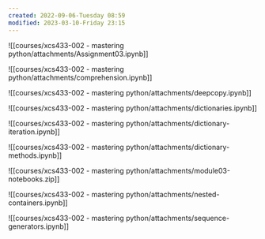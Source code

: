 ```yaml
---
created: 2022-09-06-Tuesday 08:59
modified: 2023-03-10-Friday 23:15
---
```


![[courses/xcs433-002 - mastering python/attachments/Assignment03.ipynb]]

![[courses/xcs433-002 - mastering python/attachments/comprehension.ipynb]]

![[courses/xcs433-002 - mastering python/attachments/deepcopy.ipynb]]

![[courses/xcs433-002 - mastering python/attachments/dictionaries.ipynb]]

![[courses/xcs433-002 - mastering python/attachments/dictionary-iteration.ipynb]]

![[courses/xcs433-002 - mastering python/attachments/dictionary-methods.ipynb]]

![[courses/xcs433-002 - mastering python/attachments/module03-notebooks.zip]]

![[courses/xcs433-002 - mastering python/attachments/nested-containers.ipynb]]

![[courses/xcs433-002 - mastering python/attachments/sequence-generators.ipynb]]
